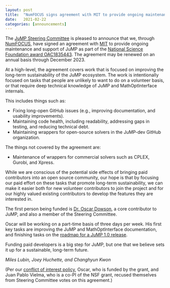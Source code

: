 ```yaml
---
layout: post
title:  "NumFOCUS signs agreement with MIT to provide ongoing maintenance and support"
date:   2021-02-22
categories: [announcements]
---
```


The [JuMP Steering Committee](/pages/governance/#steering-committee) is pleased
to announce that we, through [NumFOCUS](https://numfocus.org), have signed an
agreement with [MIT](https://mit.edu) to provide ongoing maintenance and
support of JuMP as part of the
[National Science Foundation award OAC1835443](https://nsf.gov/awardsearch/showAward?AWD_ID=1835443&HistoricalAwards=false).
The agreement may be renewed on an annual basis through December 2023.

At a high-level, the agreement covers work that is focused on improving the
long-term sustainability of the JuMP ecosystem. The work is intentionally
focused on tasks that people are unlikely to want to do on a volunteer basis, or
that require deep technical knowledge of JuMP and MathOptInterface internals.

This includes things such as:
 * Fixing long-open GitHub issues (e.g., improving documentation, and usability
   improvements).
 * Maintaining code health, including readability, addressing gaps in testing,
   and reducing technical debt.
 * Maintaining wrappers for open-source solvers in the JuMP-dev GitHub
   organization.

The things not covered by the agreement are:

 * Maintenance of wrappers for commercial solvers such as CPLEX, Gurobi, and
   Xpress.

While we are conscious of the potential side effects of bringing paid
contributors into an open source community, our hope is that by focusing our
paid effort on these tasks that promote long-term sustainability, we can make it
easier both for new volunteer contributors to join the project and for our
highly valued existing contributors to develop the features they are interested
in.

The first person being funded is [Dr. Oscar Dowson](https://github.com/odow), a
core contributor to JuMP, and also a member of the Steering Committee.

Oscar will be working on a part-time basis of three days per week. His first key
tasks are improving the JuMP and MathOptInterface documentation, and finishing
tasks on the [roadmap for a JuMP 1.0 release](https://jump.dev/JuMP.jl/stable/roadmap/).

Funding paid developers is a big step for JuMP, but one that we believe sets it
up for a sustainable, long-term future.

_Miles Lubin, Joey Huchette, and Changhyun Kwon_

(Per our [conflict of interest policy](/pages/governance/#conflict-of-interest),
Oscar, who is funded by the grant, and Juan Pablo Vielma, who is a co-PI of the NSF
grant, recused themselves from Steering Committee votes on this agreement.)
